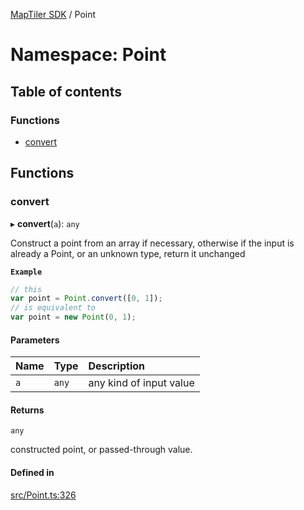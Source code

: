 [MapTiler SDK](../README.md) / Point

# Namespace: Point

## Table of contents

### Functions

- [convert](Point.md#convert)

## Functions

### convert

▸ **convert**(`a`): `any`

Construct a point from an array if necessary, otherwise if the input
is already a Point, or an unknown type, return it unchanged

**`Example`**

```ts
// this
var point = Point.convert([0, 1]);
// is equivalent to
var point = new Point(0, 1);
```

#### Parameters

| Name | Type | Description |
| :------ | :------ | :------ |
| `a` | `any` | any kind of input value |

#### Returns

`any`

constructed point, or passed-through value.

#### Defined in

[src/Point.ts:326](https://github.com/maptiler/maptiler-sdk-js/blob/5ccea71/src/Point.ts#L326)
